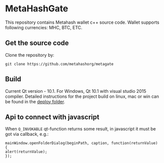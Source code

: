 # MetaHashGate

This repository contains Metahash wallet c++ source code. Wallet supports following currencies: MHC, BTC, ETC.

## Get the source code
Clone the repository by:
```shell
git clone https://github.com/metahashorg/metagate
```

## Build

Current Qt version - 10.1. For Windows, Qt 10.1 with visual studio 2015 compiler.
Detailed instructions for the project build on linux, mac or win can be found in the [deploy folder](https://github.com/metahashorg/metagate/tree/master/deploy).

## Api to connect with javascript

When `Q_INVOKABLE` qt-function returns some result, in javascript it must be got via callback, e.g.: 
```shell
mainWindow.openFolderDialog(beginPath, caption, function(returnValue) {
alert(returnValue);
});
